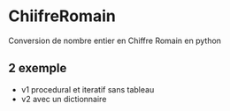 # ChiifreRomain
Conversion de nombre entier en Chiffre Romain en python

## 2 exemple
- v1 procedural et iteratif sans tableau
- v2 avec un dictionnaire
